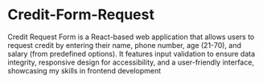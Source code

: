 # Credit-Form-Request
Credit Request Form is a React-based web application that allows users to request credit by entering their name, phone number, age (21-70), and salary (from predefined options). It features input validation to ensure data integrity, responsive design for accessibility, and a user-friendly interface, showcasing my skills in frontend development
